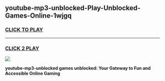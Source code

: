 
## youtube-mp3-unblocked-Play-Unblocked-Games-Online-1wjgq
<h3>
<a href="https://premium76.site?title=youtube-mp3-unblocked&ref=25A">CLICK TO PLAY</a></h3>
<hr>

<h3>
<a href="https://premium76.site?title=youtube-mp3-unblocked&ref=25A">CLICK 2 PLAY</a>
  
</h3>

<a href="https://premium76.site?title=youtube-mp3-unblocked&ref=25A"><img src="https://clearcache.store/games.png"></a>


**youtube-mp3-unblocked games unblocked: Your Gateway to Fun and Accessible Online Gaming**
